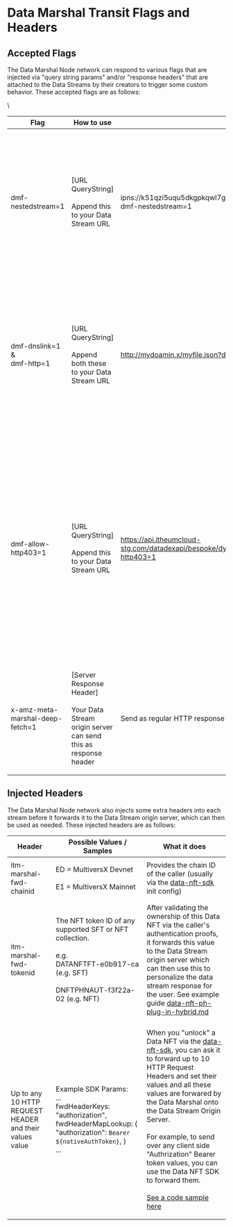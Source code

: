 # Data Marshal Transit Flags and Headers

## Accepted Flags

The Data Marshal Node network can respond to various flags that are injected via "query string params" and/or "response headers" that are attached to the Data Streams by their creators to trigger some custom behavior. These accepted flags are as follows:

\


| Flag                                          | How to use                                                                                             | Example                                                                                            | What it does                                                                                                                                                                                                                                                                                                                                                                                                                                                                                                       |
| --------------------------------------------- | ------------------------------------------------------------------------------------------------------ | -------------------------------------------------------------------------------------------------- | ------------------------------------------------------------------------------------------------------------------------------------------------------------------------------------------------------------------------------------------------------------------------------------------------------------------------------------------------------------------------------------------------------------------------------------------------------------------------------------------------------------------ |
| dmf-nestedstream=1                            | <p>[URL QueryString]<br><br>Append this to your Data Stream URL </p>                                   | ipns://k51qzi5uqu5dkgpkqwl7gf60fu4clninr3fsge2i7x67kz0xfz5in5pu61epti?dmf-nestedstream=1           | <p>Once the Data Marshal sees this flag, it will treat the Data Stream content as a "Nested Stream."<br><br>See <a data-mention href="../software-development-kits-sdks/data-nft-sdk/guide-3-using-nested-streams-to-access-nested-data-assets-from-a-primary-data-stream.md">guide-3-using-nested-streams-to-access-nested-data-assets-from-a-primary-data-stream.md</a></p>                                                                                                                                      |
| <p>dmf-dnslink=1 <br>&#x26;<br>dmf-http=1</p> | <p>[URL QueryString]<br><br>Append both these to your Data Stream URL</p>                              | http://mydoamin.x/myfile.json?dmf-dnslink=1 \&dmf-http=1                                           | As we support the [DNS Link standard](https://dnslink.dev/) for IPFS based Data Streams, most of the IPFS DNS Link gatways are still not HTTPS compatible. So here, the Data Stream creator uses thes query string params to inform the Data Marshal node to allow for "http" only in this scenario                                                                                                                                                                                                                |
| dmf-allow-http403=1                           | <p>[URL QueryString]<br><br>Append this to your Data Stream URL </p>                                   | https://api.itheumcloud-stg.com/datadexapi/bespoke/dynamicSecureDataStreamDemo?dmf-allow-http403=1 | A flag to inform the Data Marshal (and also the minting UI in the Data DEX for Data NFT-FT) that this is a Data Stream that has some authentication system (e.g. [MultiversX Native Auth](https://docs.itheum.io/product-docs/integrators/data-streams-guides/multiversx-native-auth-protected-api)) and therefore returns a 403 (forbidden HTTP code) instead of a usual 200 OK. This is useful to inform the Data Marshal that 403 is actually OK during an uptime check as it is what the Data Creator wanted.  |
| x-amz-meta-marshal-deep-fetch=1               | <p>[Server Response Header]<br><br>Your Data Stream origin server can send this as response header</p> | Send as regular HTTP response header                                                               | The same behavioir as the above "dmf-nestedstream=1" param, but is triggered by a server response header instead in he event you want to do this                                                                                                                                                                                                                                                                                                                                                                   |

##

## Injected Headers

The Data Marshal Node network also injects some extra headers into each stream before it forwards it to the Data Stream origin server, which can then be used as needed. These injected headers are as follows:&#x20;



| Header                                                  | Possible Values / Samples                                                                                                                                        | What it does                                                                                                                                                                                                                                                                                                                                                                                                                                                                                                                                                                                                                                                                                                |
| ------------------------------------------------------- | ---------------------------------------------------------------------------------------------------------------------------------------------------------------- | ----------------------------------------------------------------------------------------------------------------------------------------------------------------------------------------------------------------------------------------------------------------------------------------------------------------------------------------------------------------------------------------------------------------------------------------------------------------------------------------------------------------------------------------------------------------------------------------------------------------------------------------------------------------------------------------------------------- |
| itm-marshal-fwd-chainid                                 | <p>ED = MultiversX Devnet<br><br>E1 = MultiversX Mainnet</p>                                                                                                     | Provides the chain ID of the caller (usually via the [data-nft-sdk](../software-development-kits-sdks/data-nft-sdk/ "mention") init config)                                                                                                                                                                                                                                                                                                                                                                                                                                                                                                                                                                 |
| itm-marshal-fwd-tokenid                                 | <p><br>The NFT token ID of any supported SFT or NFT collection.<br><br>e.g.<br>DATANFTFT-e0b917-ca (e.g. SFT)<br><br>DNFTPHNAUT-f3f22a-02 (e.g. NFT)<br><br></p> | After validating the ownership of this Data NFT via the caller's authentication proofs, it forwards this value to the Data Stream origin server which can then use this to personalize the data stream response for the user. See example guide [data-nft-ph-plug-in-hybrid.md](../data-nft/data-nft-types/data-nft-ph-plug-in-hybrid.md "mention")                                                                                                                                                                                                                                                                                                                                                         |
| Up to any 10 HTTP REQUEST HEADER and their values value | <p>Example SDK Params:<br>...<br>fwdHeaderKeys: "authorization", fwdHeaderMapLookup: { "authorization": <code>Bearer ${nativeAuthToken}</code>, }<br>...</p>     | <p>When you "unlock" a Data NFT via the <a data-mention href="../software-development-kits-sdks/data-nft-sdk/">data-nft-sdk</a>, you can ask it to forward up to 10 HTTP Request Headers and set their values and all these values are forwared by the Data Marshal onto the Data Stream Origin Server.<br><br>For example, to send over any client side "Authrization" Bearer token values, you can use the Data NFT SDK to forward them.<br><br><a href="https://docs.itheum.io/product-docs/developers/software-development-kits-sdks/data-nft-sdk/guide-2-unlocking-data-nfts-via-multiversx-native-auth#step-4-open-a-data-nft-and-view-data-via-a-native-auth-session">See a code sample here</a></p> |

